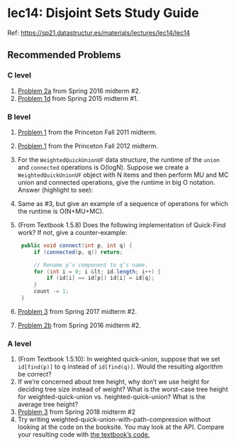 # lec14: Disjoint Sets Study Guide

Ref: https://sp21.datastructur.es/materials/lectures/lec14/lec14

## Recommended Problems

### C level

1. [Problem 2a](https://tbp.berkeley.edu/exams/5286/download/) from Spring 2016 midterm #2.
2. [Problem 1d](https://tbp.berkeley.edu/exams/5239/download/) from Spring 2015 midterm #1.

### B level

1. [Problem 1](http://www.cs.princeton.edu/courses/archive/spring15/cos226/exams/mid-f11.pdf) from the Princeton Fall 2011 midterm.

2. [Problem 1](http://www.cs.princeton.edu/courses/archive/spring15/cos226/exams/mid-f12.pdf) from the Princeton Fall 2012 midterm.

3. For the `WeightedQuickUnionUF` data structure, the runtime of the `union` and `connected` operations is O(logN). Suppose we create a `WeightedQuickUnionUF` object with N items and then perform MU and MC union and connected operations, give the runtime in big O notation. Answer (highlight to see): 

4. Same as #3, but give an example of a sequence of operations for which the runtime is O(N+MU+MC).

5. (From Textbook 1.5.8) Does the following implementation of Quick-Find work? If not, give a counter-example:

   ```java
    public void connect(int p, int q) {
        if (connected(p, q)) return;
   
        // Rename p’s component to q’s name.
        for (int i = 0; i &lt; id.length; i++) {
            if (id[i] == id[p]) id[i] = id[q];
        }
        count -= 1;
    }
   ```

6. [Problem 3](https://tbp.berkeley.edu/exams/5773/download/) from Spring 2017 midterm #2.

7. [Problem 2b](https://tbp.berkeley.edu/exams/5286/download/) from Spring 2016 midterm #2.

### A level

1. (From Textbook 1.5.10): In weighted quick-union, suppose that we set `id[find(p)]` to q instead of `id[find(q)]`. Would the resulting algorithm be correct?
2. If we’re concerned about tree height, why don’t we use height for deciding tree size instead of weight? What is the worst-case tree height for weighted-quick-union vs. heighted-quick-union? What is the average tree height?
3. [Problem 3](https://tbp.berkeley.edu/exams/6137/download/) from Spring 2018 midterm #2
4. Try writing weighted-quick-union-with-path-compression without looking at the code on the booksite. You may look at the API. Compare your resulting code with [the textbook’s code.](http://algs4.cs.princeton.edu/15uf/WeightedQuickUnionPathCompressionUF.java.html)